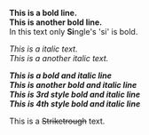 <!-- Bold text -->
**This is a bold line.**<br>
__This is another bold line.__ <br>
In this text only **Si**ngle's 'si' is bold.

<!-- Italic text -->
*This is a italic text.*<br>
_This is a another italic text._

<!-- Bold & Italic text -->
***This is a bold and italic line***<br>
___This is another bold and italic line___<br>
*__This is 3rd style bold and italic line__*<br>
_**This is 4th style bold and italic line**_

<!-- ~~Striketrough~~ -->
This is a ~~Striketrough~~ text. 
